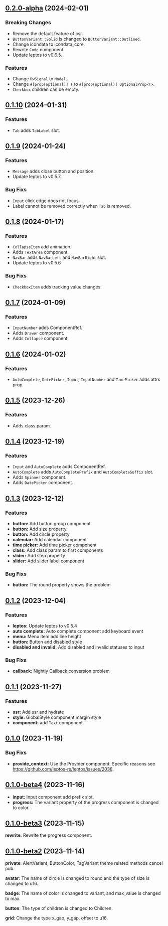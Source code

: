 ## [0.2.0-alpha](https://github.com/thaw-ui/thaw/compare/v0.1.10...v0.2.0-alpha) (2024-02-01)

### Breaking Changes

* Remove the default feature of csr.
* `ButtonVariant::Solid` is changed to `ButtonVariant::Outlined`.
* Change icondata to icondata_core.
* Rewrite `Code` component.
* Update leptos to v0.6.5.

### Features

* Change `RwSignal` to `Model`.
* Change `#[prop(optional)] T` to `#[prop(optional)] OptionalProp<T>`.
* `Checkbox` children can be empty.

## [0.1.10](https://github.com/thaw-ui/thaw/compare/v0.1.9...v0.1.10) (2024-01-31)

### Features

* `Tab` adds `TabLabel` slot.

## [0.1.9](https://github.com/thaw-ui/thaw/compare/v0.1.8...v0.1.9) (2024-01-24)

### Features

* `Message` adds close button and position.
* Update leptos to v0.5.7.

### Bug Fixs

* `Input` click edge does not focus.
* Label cannot be removed correctly when `Tab` is removed.

## [0.1.8](https://github.com/thaw-ui/thaw/compare/v0.1.7...v0.1.8) (2024-01-17)

### Features

* `CollapseItem` add animation.
* Adds `TextArea` component.
* `NavBar` adds `NavBarLeft` and `NavBarRight` slot.
* Update leptos to v0.5.6

### Bug Fixs

* `CheckboxItem` adds tracking value changes.

## [0.1.7](https://github.com/thaw-ui/thaw/compare/v0.1.6...v0.1.7) (2024-01-09)

### Features

* `InputNumber` adds ComponentRef.
* Adds `Drawer` component.
* Adds `Collapse` component.

## [0.1.6](https://github.com/thaw-ui/thaw/compare/v0.1.5...v0.1.6) (2024-01-02)

### Features

* `AutoComplete`, `DatePicker`, `Input`, `InputNumber` and `TimePicker` adds attrs prop.

## [0.1.5](https://github.com/thaw-ui/thaw/compare/v0.1.4...v0.1.5) (2023-12-26)

### Features

* Adds class param.

## [0.1.4](https://github.com/thaw-ui/thaw/compare/v0.1.3...v0.1.4) (2023-12-19)

### Features

* `Input` and `AutoComplete` adds ComponentRef.
* `AutoComplete` adds `AutoCompletePrefix` and `AutoCompleteSuffix` slot.
* Adds `Spinner` component.
* Adds `DatePicker` component.

## [0.1.3](https://github.com/thaw-ui/thaw/compare/v0.1.2...v0.1.3) (2023-12-12)

### Features

* **button:** Add button group component
* **button:** Add size property
* **button:** Add circle property
* **calendar:** Add calendar component
* **time picker:** Add time picker component
* **class:** Add class param to first components
* **slider:** Add step property
* **slider:** Add slider label component
 
### Bug Fixs

* **button:** The round property shows the problem

## [0.1.2](https://github.com/thaw-ui/thaw/compare/v0.1.1...v0.1.2) (2023-12-04)

### Features

* **leptos:** Update leptos to v0.5.4
* **auto complete:** Auto complete component add keyboard event
* **menu:** Menu item add line height
* **button:** Button add disabled style
* **disabled and invalid:** Add disabled and invalid statuses to input

### Bug Fixs

* **callback:** Nightly Callback conversion problem

## [0.1.1](https://github.com/thaw-ui/thaw/compare/v0.1.0...v0.1.1) (2023-11-27)

### Features

* **ssr:** Add ssr and hydrate
* **style:** GlobalStyle component margin style
* **component:** add `Text` component

## [0.1.0](https://github.com/thaw-ui/thaw/compare/v0.1.0-beta4...v0.1.0) (2023-11-19)

### Bug Fixs

* **provide_context:** Use the Provider component. Specific reasons see https://github.com/leptos-rs/leptos/issues/2038.

## [0.1.0-beta4](https://github.com/thaw-ui/thaw/compare/v0.1.0-beta3...v0.1.0-beta4) (2023-11-16)

* **input:** Input component add prefix slot.
* **progress:** The variant property of the progress component is changed to color.

## [0.1.0-beta3](https://github.com/thaw-ui/thaw/compare/v0.1.0-beta2...v0.1.0-beta3) (2023-11-15)

**rewrite:** Rewrite the progress component.

## [0.1.0-beta2](https://github.com/thaw-ui/thaw/compare/v0.1.0-beta...v0.1.0-beta2) (2023-11-14)

**private**: AlertVariant, ButtonColor, TagVariant theme related methods cancel pub.

**avatar**: The name of circle is changed to round and the type of size is changed to u16.

**badge**: The name of color is changed to variant, and max_value is changed to max.

**button**: The type of children is changed to Children.

**grid**: Change the type x_gap, y_gap, offset to u16.
